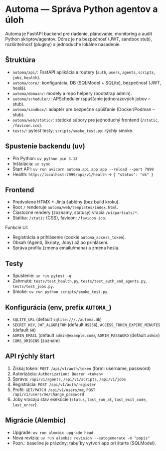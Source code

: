 # Automa — Správa Python agentov a úloh

Automa je FastAPI backend pre riadenie, plánovanie, monitoring a audit Python skriptov/agentov. Dôraz je na bezpečnosť (JWT, sandbox stub), rozšíriteľnosť (pluginy) a jednoduché lokálne nasadenie.

## Štruktúra
- `automa/api/`: FastAPI aplikácia a routery (`auth`, `users`, `agents`, `scripts`, `jobs`, `health`).
- `automa/core/`: konfigurácia, DB (SQLModel + SQLite), bezpečnosť (JWT, heslá).
- `automa/domain/`: modely a repo helpery (bootstrap admin).
- `automa/scheduler/`: APScheduler (spúšťanie jednorazových jobov – stub).
- `automa/sandbox/`: adaptér pre bezpečné spúšťanie (Docker/Podman – stub).
- `automa/web/static/`: statické súbory pre jednoduchý frontend (`/static`, `/favicon.ico`).
- `tests/`: pytest testy; `scripts/smoke_test.py`: rýchly smoke.

## Spustenie backendu (uv)
- Pin Python: `uv python pin 3.13`
- Inštalácia: `uv sync`
- Štart API: `uv run uvicorn automa.api.app:app --reload --port 7999`
- Health: `http://localhost:7999/api/v1/health` → `{ "status": "ok" }`

## Frontend
- Predvolene HTMX + Jinja šablóny (bez build kroku).
- Root `/` renderuje `automa/web/templates/index.html`.
- Čiastočné rendery (zoznamy, statusy) vracia `/ui/partials/*`.
- Statika: `/static` (CSS), favicon: `/favicon.ico`.

Funkcie UI:
- Registrácia a prihlásenie (cookie `automa_access_token`).
- Obsah (Agenti, Skripty, Joby) až po prihlásení.
- Správa profilu (zmena emailu/mena) a zmena hesla.

## Testy
- Spustenie: `uv run pytest -q`
- Zahrnuté: `tests/test_health.py`, `tests/test_auth_and_agents.py`, `tests/test_jobs.py`.
- Smoke: `uv run python scripts/smoke_test.py`.

## Konfigurácia (env, prefix `AUTOMA_`)
- `SQLITE_URL` (default `sqlite:///./automa.db`)
- `SECRET_KEY`, `JWT_ALGORITHM` (default `HS256`), `ACCESS_TOKEN_EXPIRE_MINUTES` (default `60`)
- `ADMIN_EMAIL` (default `admin@example.com`), `ADMIN_PASSWORD` (default `admin`)
- `CORS_ORIGINS` (zoznam)

## API rýchly štart
1) Získaj token: `POST /api/v1/auth/token` (form: username, password)
2) Autorizácia: `Authorization: Bearer <token>`
3) Správa: `/api/v1/agents`, `/api/v1/scripts`, `/api/v1/jobs`
4) Registrácia: `POST /api/v1/auth/register`
5) Profil: `GET/PATCH /api/v1/users/me`, `POST /api/v1/users/me/change_password`
6) Joby vracajú stav exekúcie (`status`, `last_run_at`, `last_exit_code`, `last_error`).

## Migrácie (Alembic)
- Upgrade: `uv run alembic upgrade head`
- Nová revízia: `uv run alembic revision --autogenerate -m "popis"`
- Pozn.: baseline je prázdny; tabuľky vytvorí app pri štarte (SQLModel).
